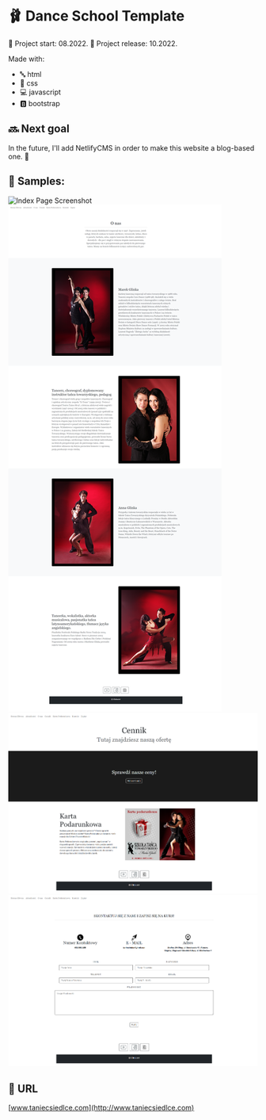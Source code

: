 # 🩰 Dance School Template

📅 Project start: 08.2022.
🚀 Project release: 10.2022.

Made with:
+ 🔤 html
+ 🎨 css
+ 💻 javascript
+ 🅱 bootstrap

## 🔜 Next goal
In the future, I'll add NetlifyCMS in order to make this website a blog-based one. 📝

## 📸 Samples:

![Index Page Screenshot](index.png)
![About Us Page Screenshot](aboutus.png)
![Pricing Page Screenshot](pricing.png)
![Contact Page Screenshot](contact.png)

## 🔗 URL
[www.taniecsiedlce.com](http://www.taniecsiedlce.com)
